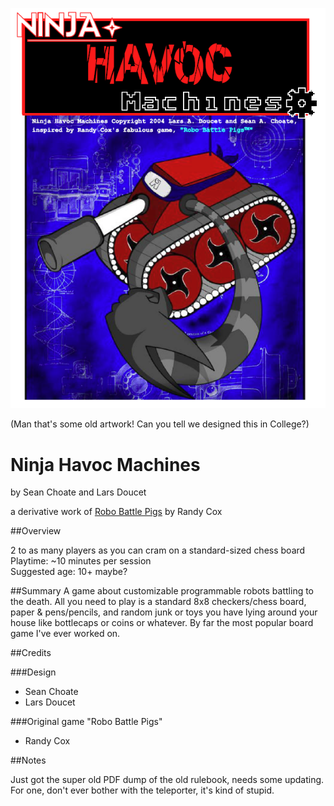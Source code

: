 ![Ninja Havoc Machines Logo](/ninja_havoc_machines/images/logo.png)

(Man that's some old artwork! Can you tell we designed this in College?)

# Ninja Havoc Machines

by Sean Choate and Lars Doucet

a derivative work of [Robo Battle Pigs](http://cox-tv.com/games/mygames/robobattlepigs.html) by Randy Cox

##Overview

2 to as many players as you can cram on a standard-sized chess board  
Playtime: ~10 minutes per session  
Suggested age: 10+ maybe?  

##Summary
A game about customizable programmable robots battling to the death. All you need to play is a standard 8x8 checkers/chess board, paper & pens/pencils, and random
junk or toys you have lying around your house like bottlecaps or coins or whatever. By far the most popular board game I've ever worked on.

##Credits

###Design
- Sean Choate
- Lars Doucet

###Original game "Robo Battle Pigs"
- Randy Cox

##Notes

Just got the super old PDF dump of the old rulebook, needs some updating. For one, don't ever bother with the teleporter, it's kind of stupid.
